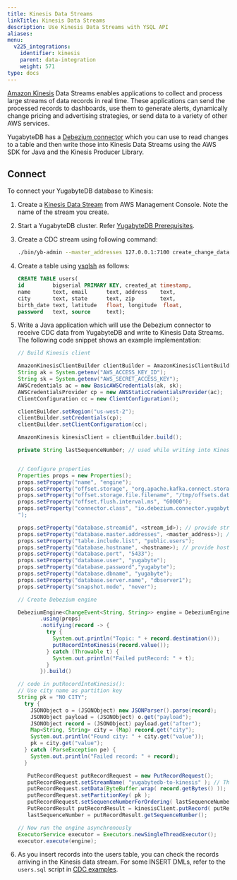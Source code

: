 ```yaml
---
title: Kinesis Data Streams
linkTitle: Kinesis Data Streams
description: Use Kinesis Data Streams with YSQL API
aliases:
menu:
  v225_integrations:
    identifier: kinesis
    parent: data-integration
    weight: 571
type: docs
---
```


[Amazon Kinesis](https://aws.amazon.com/kinesis/) Data Streams enables applications to collect and process large streams of data records in real time. These applications can send the processed records to dashboards, use them to generate alerts, dynamically change pricing and advertising strategies, or send data to a variety of other AWS services.

YugabyteDB has a [Debezium connector](https://github.com/yugabyte/debezium-connector-yugabytedb) which you can use to read changes to a table and then write those into Kinesis Data Streams using the AWS SDK for Java and the Kinesis Producer Library.

## Connect

To connect your YugabyteDB database to Kinesis:

1. Create a [Kinesis Data Stream](https://docs.aws.amazon.com/streams/latest/dev/tutorial-stock-data-kplkcl-create-stream.html) from AWS Management Console. Note the name of the stream you create.
1. Start a YugabyteDB cluster. Refer [YugabyteDB Prerequisites](../tools/#yugabytedb-prerequisites).
1. Create a CDC stream using following command:

    ```sh
    ./bin/yb-admin --master_addresses 127.0.0.1:7100 create_change_data_stream ysql.yugabyte
    ```

1. Create a table using [ysqlsh](../../api/ysqlsh/#starting-ysqlsh) as follows:

    ```sql
    CREATE TABLE users(
    id         bigserial PRIMARY KEY, created_at timestamp,
    name       text, email      text, address    text,
    city       text, state      text, zip        text,
    birth_date text, latitude   float, longitude  float,
    password   text, source     text);
    ```

1. Write a Java application which will use the Debezium connector to receive CDC data from YugabyteDB and write to Kinesis Data Streams.
The following code snippet shows an example implementation:

    ```java
    // Build Kinesis client

    AmazonKinesisClientBuilder clientBuilder = AmazonKinesisClientBuilder.standard();
    String ak = System.getenv("AWS_ACCESS_KEY_ID");
    String sk = System.getenv("AWS_SECRET_ACCESS_KEY");
    AWSCredentials ac = new BasicAWSCredentials(ak, sk);
    AWSCredentialsProvider cp = new AWSStaticCredentialsProvider(ac);
    ClientConfiguration cc = new ClientConfiguration();

    clientBuilder.setRegion("us-west-2");
    clientBuilder.setCredentials(cp);
    clientBuilder.setClientConfiguration(cc);

    AmazonKinesis kinesisClient = clientBuilder.build();

    private String lastSequenceNumber; // used while writing into Kinesis Data Stream


    // Configure properties
    Properties props = new Properties();
    props.setProperty("name", "engine");
    props.setProperty("offset.storage", "org.apache.kafka.connect.storage.FileOffsetBackingStore");
    props.setProperty("offset.storage.file.filename", "/tmp/offsets.dat");
    props.setProperty("offset.flush.interval.ms", "60000");
    props.setProperty("connector.class", "io.debezium.connector.yugabytedb.YugabyteDBgRPCConnector
    ");

    props.setProperty("database.streamid", <stream_id>); // provide stream id generated above
    props.setProperty("database.master.addresses", <master_address>); // provide master address, for local cluster it is 127.0.0.1:7100
    props.setProperty("table.include.list", "public.users");
    props.setProperty("database.hostname", <hostname>); // provide hostname, for local cluster it is 127.0.0.1
    props.setProperty("database.port", "5433");
    props.setProperty("database.user", "yugabyte");
    props.setProperty("database.password","yugabyte");
    props.setProperty("database.dbname", "yugabyte");
    props.setProperty("database.server.name", "dbserver1");
    props.setProperty("snapshot.mode", "never");

    // Create Debezium engine

    DebeziumEngine<ChangeEvent<String, String>> engine = DebeziumEngine.create(Json.class)
           .using(props)
           .notifying(record -> {
             try {
               System.out.println("Topic: " + record.destination());
               putRecordIntoKinesis(record.value());
             } catch (Throwable t) {
               System.out.println("Failed putRecord: " + t);
             }
           }).build()

    // code in putRecordIntoKinesis():
    // Use city name as partition key
    String pk = "NO CITY";
      try {
        JSONObject o = (JSONObject) new JSONParser().parse(record);
        JSONObject payload = (JSONObject) o.get("payload");
        JSONObject record = (JSONObject) payload.get("after");
        Map<String, String> city = (Map) record.get("city");
        System.out.println("Found city: " + city.get("value"));
        pk = city.get("value");
      } catch (ParseException pe) {
        System.out.println("Failed record: " + record);
      }

       PutRecordRequest putRecordRequest = new PutRecordRequest();
       putRecordRequest.setStreamName( "yugabytedb-to-kinesis" ); // This is the name of data stream created on AWS
       putRecordRequest.setData(ByteBuffer.wrap( record.getBytes() ));
       putRecordRequest.setPartitionKey( pk );
       putRecordRequest.setSequenceNumberForOrdering( lastSequenceNumber );
       PutRecordResult putRecordResult = kinesisClient.putRecord( putRecordRequest );
       lastSequenceNumber = putRecordResult.getSequenceNumber();

    // Now run the engine asynchronously
    ExecutorService executor = Executors.newSingleThreadExecutor();
    executor.execute(engine);
    ```

1. As you insert records into the users table, you can check the records arriving in the Kinesis data stream.
For some INSERT DMLs, refer to the `users.sql` script in [CDC examples](https://github.com/yugabyte/cdc-examples/blob/main/cdc-quickstart-kafka-connect/scripts/users.sql).

